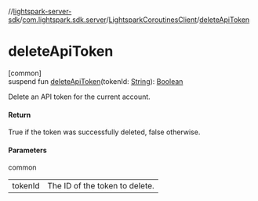 //[lightspark-server-sdk](../../../index.md)/[com.lightspark.sdk.server](../index.md)/[LightsparkCoroutinesClient](index.md)/[deleteApiToken](delete-api-token.md)

# deleteApiToken

[common]\
suspend fun [deleteApiToken](delete-api-token.md)(tokenId: [String](https://kotlinlang.org/api/latest/jvm/stdlib/kotlin/-string/index.html)): [Boolean](https://kotlinlang.org/api/latest/jvm/stdlib/kotlin/-boolean/index.html)

Delete an API token for the current account.

#### Return

True if the token was successfully deleted, false otherwise.

#### Parameters

common

| | |
|---|---|
| tokenId | The ID of the token to delete. |
